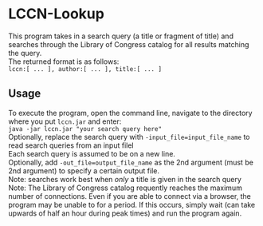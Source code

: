 # LCCN-Lookup
This program takes in a search query (a title or fragment of title) and searches through the Library of Congress catalog for all results matching the query. \
The returned format is as follows: \
``lccn:[ ... ], author:[ ... ], title:[ ... ]``

## Usage
To execute the program, open the command line, navigate to the directory where you put ``lccn.jar`` and enter: \
``java -jar lccn.jar "your search query here"`` \
Optionally, replace the search query with ``-input_file=input_file_name`` to read search queries from an input filel \
Each search query is assumed to be on a new line. \
Optionally, add ``-out_file=output_file_name`` as the 2nd argument (must be 2nd argument) to specify a certain output file.
\
Note: searches work best when *only* a title is given in the search query \
Note: The Library of Congress catalog requently reaches the maximum number of connections. Even if you are able to connect via a browser, the program may be unable to for a period. If this occurs, simply wait (can take upwards of half an hour during peak times) and run the program again.
